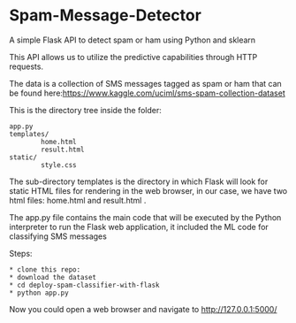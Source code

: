 # Spam-Message-Detector
A simple Flask API to detect spam or ham using Python and sklearn

This API allows us to utilize the predictive capabilities through HTTP requests.

The data is a collection of SMS messages tagged as spam or ham that can be found here:https://www.kaggle.com/uciml/sms-spam-collection-dataset

This is the directory tree inside the folder:

```
app.py
templates/
        home.html
        result.html
static/
        style.css
```

The sub-directory templates is the directory in which Flask will look for static HTML files for rendering in the web browser, in our case, we have two html files: home.html and result.html .

The app.py file contains the main code that will be executed by the Python interpreter to run the Flask web application, it included the ML code for classifying SMS messages

Steps:
```
* clone this repo:
* download the dataset
* cd deploy-spam-classifier-with-flask
* python app.py
```
Now you could open a web browser and navigate to http://127.0.0.1:5000/
